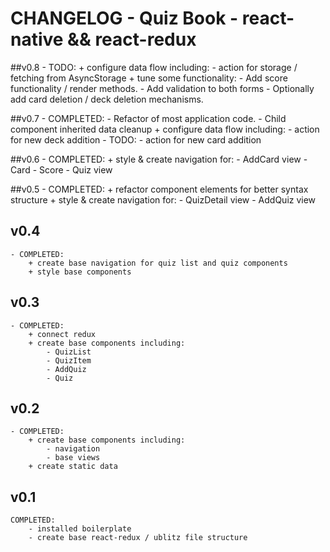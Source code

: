 # CHANGELOG - Quiz Book - react-native && react-redux  

##v0.8
	- TODO:
		+ configure data flow including:
			- action for storage / fetching from AsyncStorage
		+ tune some functionality:
			- Add score functionality / render methods.
			- Add validation to both forms
			- Optionally add card deletion / deck deletion mechanisms.

##v0.7
	- COMPLETED:
		- Refactor of most application code.
		- Child component inherited data cleanup
		+ configure data flow including:
			- action for new deck addition
	- TODO:
			- action for new card addition


##v0.6
	- COMPLETED:
		+ style & create navigation for:
			- AddCard view
			- Card
			- Score
			- Quiz view 

##v0.5
	- COMPLETED:
		+ refactor component elements for better syntax structure
		+ style & create navigation for:
			- QuizDetail view
			- AddQuiz view
		

## v0.4
	- COMPLETED:
		+ create base navigation for quiz list and quiz components
		+ style base components 

## v0.3

	
	- COMPLETED:
		+ connect redux
		+ create base components including:
			- QuizList
			- QuizItem
			- AddQuiz
			- Quiz

## v0.2
	- COMPLETED:
		+ create base components including:
			- navigation
			- base views
		+ create static data

## v0.1 
	COMPLETED:
		- installed boilerplate
		- create base react-redux / ublitz file structure